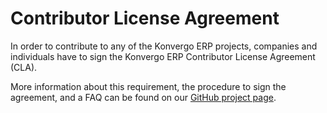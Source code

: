 # Contributor License Agreement

In order to contribute to any of the Konvergo ERP projects, companies and
individuals have to sign the Konvergo ERP Contributor License Agreement (CLA).

More information about this requirement, the procedure to sign the
agreement, and a FAQ can be found on our [GitHub project
page](%7BGITHUB_PATH%7D/doc/cla/sign-cla.md).
